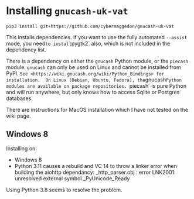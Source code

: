 
# Installing `gnucash-uk-vat`

```
pip3 install git+https://github.com/cybermaggedon/gnucash-uk-vat
```

This installs dependencies.  If you want to use the fully automated
`--assist` mode, you need` to install `pygtk2` also, which is not included in
the dependency list.

There is a dependency on either the `gnucash` Python module, or the
`piecash` module.  `gnucash` can only be used on Linux and cannot be
installed from PyPI.  ` See
<https://wiki.gnucash.org/wiki/Python_Bindings> for installation.  On
Linux (Debian, Ubuntu, Fedora), the `gnucash` Python modules are
available on package repositories.  `piecash` is pure Python and will
run anywhere, but only knows how to access Sqlite or Postgres
databases.

There are instructions for MacOS installation which I have not tested on the
wiki page.

## Windows 8
Installing on:
* Windows 8 
* Python 3.11
causes a rebuild and VC 14 to throw a linker error when building the aiohttp dependancy:
      _http_parser.obj : error LNK2001: unresolved external symbol _PyUnicode_Ready

Using Python 3.8 seems to resolve the problem.
